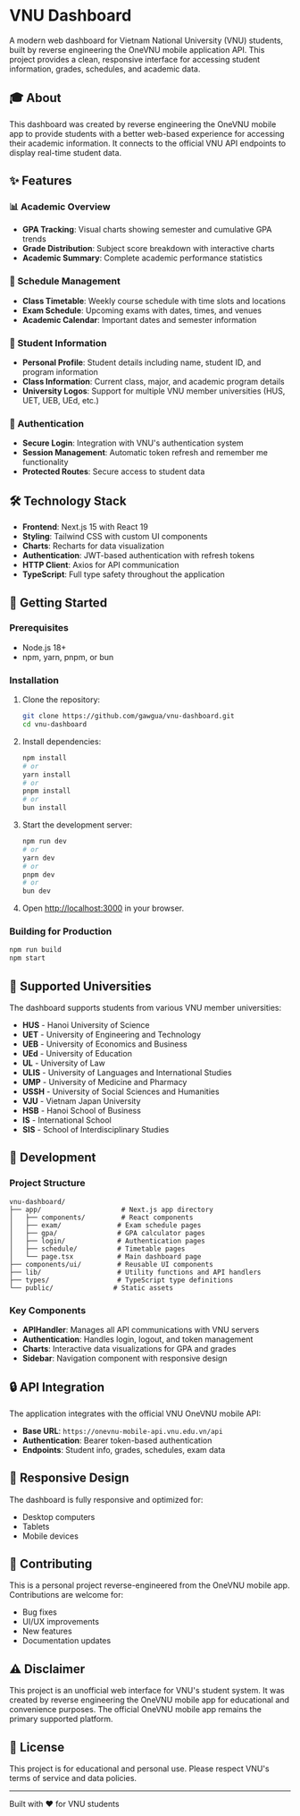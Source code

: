 # VNU Dashboard

A modern web dashboard for Vietnam National University (VNU) students, built by reverse engineering the OneVNU mobile application API. This project provides a clean, responsive interface for accessing student information, grades, schedules, and academic data.

## 🎓 About

This dashboard was created by reverse engineering the OneVNU mobile app to provide students with a better web-based experience for accessing their academic information. It connects to the official VNU API endpoints to display real-time student data.

## ✨ Features

### 📊 Academic Overview
- **GPA Tracking**: Visual charts showing semester and cumulative GPA trends
- **Grade Distribution**: Subject score breakdown with interactive charts
- **Academic Summary**: Complete academic performance statistics

### 📅 Schedule Management
- **Class Timetable**: Weekly course schedule with time slots and locations
- **Exam Schedule**: Upcoming exams with dates, times, and venues
- **Academic Calendar**: Important dates and semester information

### 🎯 Student Information
- **Personal Profile**: Student details including name, student ID, and program information
- **Class Information**: Current class, major, and academic program details
- **University Logos**: Support for multiple VNU member universities (HUS, UET, UEB, UEd, etc.)

### 🔐 Authentication
- **Secure Login**: Integration with VNU's authentication system
- **Session Management**: Automatic token refresh and remember me functionality
- **Protected Routes**: Secure access to student data

## 🛠 Technology Stack

- **Frontend**: Next.js 15 with React 19
- **Styling**: Tailwind CSS with custom UI components
- **Charts**: Recharts for data visualization
- **Authentication**: JWT-based authentication with refresh tokens
- **HTTP Client**: Axios for API communication
- **TypeScript**: Full type safety throughout the application

## 🚀 Getting Started

### Prerequisites

- Node.js 18+ 
- npm, yarn, pnpm, or bun

### Installation

1. Clone the repository:
   ```bash
   git clone https://github.com/gawgua/vnu-dashboard.git
   cd vnu-dashboard
   ```

2. Install dependencies:
   ```bash
   npm install
   # or
   yarn install
   # or
   pnpm install
   # or
   bun install
   ```

3. Start the development server:
   ```bash
   npm run dev
   # or
   yarn dev
   # or
   pnpm dev
   # or
   bun dev
   ```

4. Open [http://localhost:3000](http://localhost:3000) in your browser.

### Building for Production

```bash
npm run build
npm start
```

## 🏫 Supported Universities

The dashboard supports students from various VNU member universities:

- **HUS** - Hanoi University of Science
- **UET** - University of Engineering and Technology
- **UEB** - University of Economics and Business
- **UEd** - University of Education
- **UL** - University of Law
- **ULIS** - University of Languages and International Studies
- **UMP** - University of Medicine and Pharmacy
- **USSH** - University of Social Sciences and Humanities
- **VJU** - Vietnam Japan University
- **HSB** - Hanoi School of Business
- **IS** - International School
- **SIS** - School of Interdisciplinary Studies

## 🔧 Development

### Project Structure

```
vnu-dashboard/
├── app/                    # Next.js app directory
│   ├── components/         # React components
│   ├── exam/              # Exam schedule pages
│   ├── gpa/               # GPA calculator pages
│   ├── login/             # Authentication pages
│   ├── schedule/          # Timetable pages
│   └── page.tsx           # Main dashboard page
├── components/ui/         # Reusable UI components
├── lib/                   # Utility functions and API handlers
├── types/                 # TypeScript type definitions
└── public/               # Static assets
```

### Key Components

- **APIHandler**: Manages all API communications with VNU servers
- **Authentication**: Handles login, logout, and token management
- **Charts**: Interactive data visualizations for GPA and grades
- **Sidebar**: Navigation component with responsive design

## 🔒 API Integration

The application integrates with the official VNU OneVNU mobile API:
- **Base URL**: `https://onevnu-mobile-api.vnu.edu.vn/api`
- **Authentication**: Bearer token-based authentication
- **Endpoints**: Student info, grades, schedules, exam data

## 📱 Responsive Design

The dashboard is fully responsive and optimized for:
- Desktop computers
- Tablets
- Mobile devices

## 🤝 Contributing

This is a personal project reverse-engineered from the OneVNU mobile app. Contributions are welcome for:
- Bug fixes
- UI/UX improvements
- New features
- Documentation updates

## ⚠️ Disclaimer

This project is an unofficial web interface for VNU's student system. It was created by reverse engineering the OneVNU mobile app for educational and convenience purposes. The official OneVNU mobile app remains the primary supported platform.

## 📄 License

This project is for educational and personal use. Please respect VNU's terms of service and data policies.

---

Built with ❤️ for VNU students

